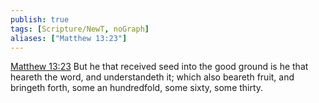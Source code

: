 ```yaml
---
publish: true
tags: [Scripture/NewT, noGraph]
aliases: ["Matthew 13:23"]
---
```

[Matthew 13:23](https://churchofjesuschrist.org/study/scriptures/nt/matt/13?lang=eng&id=p23#p23) But he that received seed into the good ground is he that heareth the word, and understandeth it; which also beareth fruit, and bringeth forth, some an hundredfold, some sixty, some thirty.
